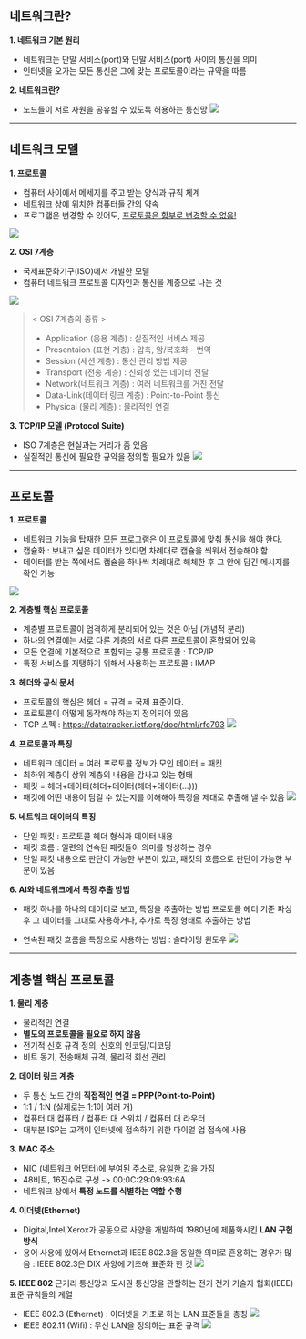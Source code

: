 

## 네트워크란?

**1. 네트워크 기본 원리**
- 네트워크는 단말 서비스(port)와 단말 서비스(port) 사이의 통신을 의미
- 인터넷을 오가는 모든 통신은 그에 맞는 프로토콜이라는 규약을 따름



**2. 네트워크란?**
- 노드들이 서로 자원을 공유할 수 있도록 허용하는 통신망
![](https://t1.daumcdn.net/cfile/blog/120A243B50F00CB404)

- - -

## 네트워크 모델

**1. 프로토콜**
- 컴퓨터 사이에서 메세지를 주고 받는 양식과 규칙 체계
- 네트워크 상에 위치한 컴퓨터들 간의 약속
- 프로그램은 변경할 수 있어도, <u>프로토콜은 함부로 변경할 수 없음!</u>

![](https://images.velog.io/images/hm1lee/post/ca776a7e-d45c-4b55-b885-c380273fd213/image.png)


**2. OSI 7계층**
- 국제표준화기구(ISO)에서 개발한 모델
- 컴퓨터 네트워크 프로토콜 디자인과 통신을 계층으로 나눈 것 

![](http://faq.hostway.co.kr/files/attach/images/784/434/001/679c0026b17573f5f0ba7edcafe8ad20.jpg)

> < OSI 7계층의 종류 >
> * Application (응용 계층) : 실질적인 서비스 제공
> * Presentaion (표현 계층) : 압축, 암/복호화 - 번역
> * Session (세션 계층) : 통신 관리 방법 제공
> * Transport (전송 계층) : 신뢰성 있는 데이터 전달
> * Network(네트워크 계층) : 여러 네트워크를 거친 전달
> * Data-Link(데이터 링크 계층) : Point-to-Point 통신
> * Physical (물리 계층) : 물리적인 연결
  


**3. TCP/IP 모델 (Protocol Suite)**
- ISO 7계층은 현실과는 거리가 좀 있음
- 실질적인 통신에 필요한 규약을 정의할 필요가 있음
![](https://images.velog.io/images/hm1lee/post/d231ec28-315c-4978-b5b7-a185e0525d7d/image.png)

- - - 

## 프로토콜

**1. 프로토콜**
- 네트워크 기능을 탑재한 모든 프로그램은 이 프로토콜에 맞춰 통신을 해야 한다.
- 캡슐화 : 보내고 싶은 데이터가 있다면 차례대로 캡슐을 씌워서 전송해야 함
- 데이터를 받는 쪽에서도 캡슐을 하나씩 차례대로 해체한 후 그 안에 담긴 메시지를 확인 가능

![](https://images.velog.io/images/hm1lee/post/8ab9c17b-9738-430e-8477-bb298f1a7c14/image.png)



**2. 계층별 핵심 프로토콜**
- 계층별 프로토콜이 엄격하게 분리되어 있는 것은 아님 (개념적 분리)
- 하나의 연결에는 서로 다른 계층의 서로 다른 프로토콜이 혼합되어 있음
- 모든 연결에 기본적으로 포함되는 공통 프로토콜 : TCP/IP
- 특정 서비스를 지탱하기 위해서 사용하는 프로토콜 : IMAP



**3. 헤더와 공식 문서**
- 프로토콜의 핵심은 헤더 = 규격 = 국제 표준이다.
- 프로토콜이 어떻게 동작해야 하는지 정의되어 있음
- TCP 스펙 :  https://datatracker.ietf.org/doc/html/rfc793
![](https://images.velog.io/images/hm1lee/post/cfb693a5-c524-4fe2-80a4-59e2543445fc/image.png)


 
**4. 프로토콜과 특징**
- 네트워크 데이터 = 여러 프로토콜 정보가 모인 데이터 = 패킷
- 최하위 계층이 상위 계층의 내용을 감싸고 있는 형태
- 패킷 = 헤더+데이터(헤더+데이터(헤더+데이터(...)))
- 패킷에 어떤 내용이 담길 수 있는지를 이해해야 특징을 제대로 추출해 낼 수 있음
![](https://images.velog.io/images/hm1lee/post/e11b8f1e-91d5-4b6e-80de-be640da1e3f9/image.png)

**5. 네트워크 데이터의 특징**
- 단일 패킷 : 프로토콜 헤더 형식과 데이터 내용
- 패킷 흐름 : 일련의 연속된 패킷들이 의미를 형성하는 경우
- 단일 패킷 내용으로 판단이 가능한 부분이 있고, 패킷의 흐름으로 판단이 가능한 부분이 있음


**6. AI와 네트워크에서 특징 추출 방법**

- 패킷 하나를 하나의 데이터로 보고, 특징을 추출하는 방법
프로토콜 헤더 기준 파싱 후 그 데이터를 그대로 사용하거나, 추가로 특징 형태로 추출하는 방법

- 연속된 패킷 흐름을 특징으로 사용하는 방법 : 슬라이딩 윈도우
![](https://images.velog.io/images/hm1lee/post/24404c94-7632-42a3-a6bd-f39ee44da68c/image.png)

- - -

## 계층별 핵심 프로토콜

**1. 물리 계층**
- 물리적인 연결
- **별도의 프로토콜을 필요로 하지 않음**
- 전기적 신호 규격 정의, 신호의 인코딩/디코딩
- 비트 동기, 전송매체 규격, 물리적 회선 관리


**2. 데이터 링크 계층**
- 두 통신 노드 간의 **직접적인 연걸 = PPP(Point-to-Point)**
- 1:1 / 1:N (실제로는 1:1이 여러 개)
- 컴퓨터 대 컴퓨터 / 컴퓨터 대 스위치 / 컴퓨터 대 라우터
- 대부분 ISP는 고객이 인터넷에 접속하기 위한 다이얼 업 접속에 사용


**3. MAC 주소**
- NIC (네트워크 어댑터)에 부여된 주소로, <u>유일한 값</u>을 가짐
- 48비트, 16진수로 구성 -> 00:0C:29:09:93:6A
- 네트워크 상에서 **특정 노드를 식별하는 역할 수행**


**4. 이더넷(Ethernet)**
- Digital,Intel,Xerox가 공동으로 사양을 개발하여 1980년에 제품화시킨 **LAN 구현 방식**
- 용어 사용에 있어서 Ethernet과 IEEE 802.3을 동일한 의미로 혼용하는 경우가 많음 : IEEE 802.3은 DIX 사양에 기초해 표준화 한 것
![](https://images.velog.io/images/hm1lee/post/9b8f6a05-5d0e-4dd3-a783-61298cee0923/image.png)


**5. IEEE 802**
근거리 통신망과 도시권 통신망을 관할하는 전기 전가 기술자 협회(IEEE) 표준 규칙들의 계열

- IEEE 802.3 (Ethernet) : 이더넷을 기초로 하는 LAN 표준들을 총칭
![](https://images.velog.io/images/hm1lee/post/aee2dcf6-6039-4758-92b6-ac2668d832ef/image.png)
- IEEE 802.11 (Wifi) : 무선 LAN을 정의하는 표준 규격 
![](https://images.velog.io/images/hm1lee/post/af426602-cd16-43ec-882d-c960208795b0/image.png)
